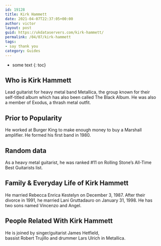 ```yaml
---
id: 19128
title: Kirk Hammett
date: 2021-04-07T22:37:05+00:00
author: victor
layout: post
guid: https://ukdataservers.com/kirk-hammett/
permalink: /04/07/kirk-hammett
tags:
- say thank you
category: Guides
---
```


* some text
{: toc}


## Who is Kirk Hammett



Lead guitarist for heavy metal band Metallica, the group known for their self-titled album which has also been called The Black Album. He was also a member of Exodus, a thrash metal outfit. 

                
                
                
## Prior to Popularity



He worked at Burger King to make enough money to buy a Marshall amplifier. He formed his first band in 1980. 

                
                
                
## Random data



As a heavy metal guitarist, he was ranked #11 on Rolling Stone&#8217;s All-Time Best Guitarists list. 

                
                
                
## Family & Everyday Life of Kirk Hammett



He married Rebecca Enrica Kestelyn on December 3, 1987. After their divorce in 1991, he married Lani Gruttadauro on January 31, 1998. He has two sons named Vincenzo and Angel. 

                
                
                
## People Related With Kirk Hammett



He is joined by singer/guitarist James Hetfield,<br /> bassist Robert Trujillo and drummer Lars Ulrich in Metallica. 

                
              
            
          
          
          